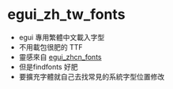 # egui_zh_tw_fonts
- egui 專用繁體中文載入字型
- 不用載包很肥的 TTF
- 靈感來自 [egui_zhcn_fonts](https://github.com/AllenDang/egui_zhcn_fonts/)
-   但是findfonts 好肥
- 要擴充字體就自己去找常見的系統字型位置修改
